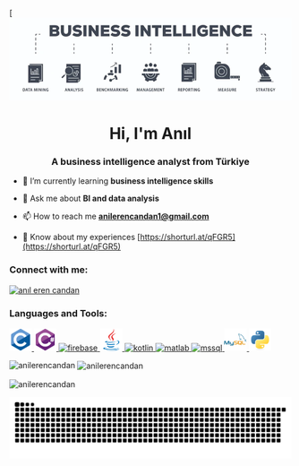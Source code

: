 [![MasterHead](https://github.com/anilerencandan/foto/blob/main/bannefr.png?raw=true)
<h1 align="center">Hi, I'm Anıl</h1>
<h3 align="center">A business intelligence analyst from Türkiye</h3>

- 🌱 I’m currently learning **business intelligence skills**

- 💬 Ask me about **BI and data analysis**

- 📫 How to reach me **anilerencandan1@gmail.com**

- 📄 Know about my experiences [https://shorturl.at/qFGR5](https://shorturl.at/qFGR5)

<h3 align="left">Connect with me:</h3>
<p align="left">
<a href="https://linkedin.com/in/anıl eren candan" target="blank"><img align="center" src="https://raw.githubusercontent.com/rahuldkjain/github-profile-readme-generator/master/src/images/icons/Social/linked-in-alt.svg" alt="anıl eren candan" height="30" width="40" /></a>
</p>

<h3 align="left">Languages and Tools:</h3>
<p align="left"> <a href="https://www.cprogramming.com/" target="_blank" rel="noreferrer"> <img src="https://raw.githubusercontent.com/devicons/devicon/master/icons/c/c-original.svg" alt="c" width="40" height="40"/> </a> <a href="https://www.w3schools.com/cs/" target="_blank" rel="noreferrer"> <img src="https://raw.githubusercontent.com/devicons/devicon/master/icons/csharp/csharp-original.svg" alt="csharp" width="40" height="40"/> </a> <a href="https://firebase.google.com/" target="_blank" rel="noreferrer"> <img src="https://www.vectorlogo.zone/logos/firebase/firebase-icon.svg" alt="firebase" width="40" height="40"/> </a> <a href="https://www.java.com" target="_blank" rel="noreferrer"> <img src="https://raw.githubusercontent.com/devicons/devicon/master/icons/java/java-original.svg" alt="java" width="40" height="40"/> </a> <a href="https://kotlinlang.org" target="_blank" rel="noreferrer"> <img src="https://www.vectorlogo.zone/logos/kotlinlang/kotlinlang-icon.svg" alt="kotlin" width="40" height="40"/> </a> <a href="https://www.mathworks.com/" target="_blank" rel="noreferrer"> <img src="https://upload.wikimedia.org/wikipedia/commons/2/21/Matlab_Logo.png" alt="matlab" width="40" height="40"/> </a> <a href="https://www.microsoft.com/en-us/sql-server" target="_blank" rel="noreferrer"> <img src="https://www.svgrepo.com/show/303229/microsoft-sql-server-logo.svg" alt="mssql" width="40" height="40"/> </a> <a href="https://www.mysql.com/" target="_blank" rel="noreferrer"> <img src="https://raw.githubusercontent.com/devicons/devicon/master/icons/mysql/mysql-original-wordmark.svg" alt="mysql" width="40" height="40"/> </a> <a href="https://www.python.org" target="_blank" rel="noreferrer"> <img src="https://raw.githubusercontent.com/devicons/devicon/master/icons/python/python-original.svg" alt="python" width="40" height="40"/> </a> </p>

<p><img align="left" src="https://github-readme-stats.vercel.app/api/top-langs?username=anilerencandan&show_icons=true&locale=en&layout=compact" alt="anilerencandan" /></p>

<p>&nbsp;<img align="center" src="https://github-readme-stats.vercel.app/api?username=anilerencandan&show_icons=true&locale=en" alt="anilerencandan" /></p>

<p><img align="center" src="https://github-readme-streak-stats.herokuapp.com/?user=anilerencandan&" alt="anilerencandan" /></p>


<picture>
  <source media="(prefers-color-scheme: dark)" srcset="https://raw.githubusercontent.com/anilerencandan/anilerencandan/output/github-contribution-grid-snake-dark.svg">
  <source media="(prefers-color-scheme: light)" srcset="https://raw.githubusercontent.com/anilerencandan/anilerencandan/output/github-contribution-grid-snake.svg">
  <img alt="github contribution grid snake animation" src="https://raw.githubusercontent.com/anilerencandan/anilerencandan/output/github-contribution-grid-snake.svg">
</picture>
